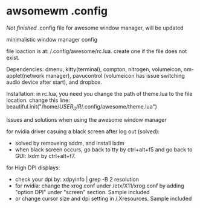 # awsomewm .config

*Not finished* .config file for awesome window manager, will be updated

minimalistic window manager config

file loaction is at: /.config/awesome/rc.lua. create one if the file does not exist. 

Dependencies: dmenu, kitty(terminal), compton, nitrogen, volumeicon, nm-applet(network manager), pavucontrol (volumeicon has issue switching audio device after start), and dropbox.

Installation: in rc.lua, you need you change the path of theme.lua to the file location. change this line: beautiful.init("/home/$USER_DIR$/.config/awesome/theme.lua")

Issues and solutions when using the awesome window manager

for nvidia driver casuing a black screen after log out (solved):
- solved by removeing sddm, and install lxdm
- when black screen occurs, go back to tty by ctrl+alt+f5 and go back to GUI: lxdm by ctrl+alt+f7.

for High DPI displays:
- check your dpi by: xdpyinfo | grep -B 2 resolution
- for nvidia: change the xrog.conf under /etx/X11/xrog.conf by adding "option DPI" under "screen" section. Sample included
- or change cursor size and dpi setting in /.Xresources. Sample included
